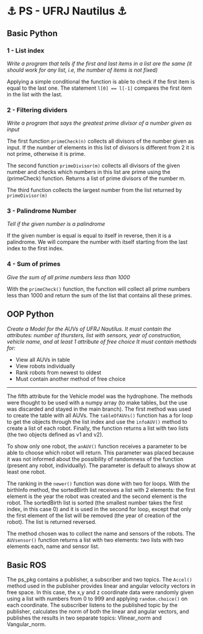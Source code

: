 # :anchor: PS - UFRJ Nautilus :anchor:

## Basic Python
### 1 - List index
*Write a program that tells if the first and last items in a list are the same (it should work for any list, i.e, the number of items is not fixed)*

Applying a simple conditional the function is able to check if the first item is equal to the last one. The statement `l[0] == l[-1]` compares the first item in the list with the last. 

### 2 - Filtering dividers
*Write a program that says the greatest prime divisor of a number given as input*

The first function `primeCheck(n)` collects all divisors of the number given as input. If the number of elements in this list of divisors is different from 2 it is not prime, otherwise it is prime.

The second function `primeDivisor(m)` collects all divisors of the given number and checks which numbers in this list are prime using the (primeCheck) function. Returns a list of prime divisors of the number m.

The third function collects the largest number from the list returned by `primeDivisor(m)`

### 3 - Palindrome Number
*Tell if the given number is a palindrome*

If the given number is equal is equal to itself in reverse, then it is a palindrome. We will compare the number with itself starting from the last index to the first index.

### 4 - Sum of primes
*Give the sum of all prime numbers less than 1000*

With the `primeCheck()` function, the function will collect all prime numbers less than 1000 and return the sum of the list that contains all these primes.

## OOP Python
*Create a Model for the AUVs of UFRJ Nautilus. It must contain the attributes: number of thursters, list with sensors, year of construction, vehicle name, and at least 1 attribute of free choice It must contain methods for:*
- View all AUVs in table
- View robots individually
- Rank robots from newest to oldest
- Must contain another method of free choice
---
The fifth attribute for the Vehicle model was the hydrophone. The methods were thought to be used with a numpy array (to make tables, but the use was discarded and stayed in the main branch). The first method was used to create the table with all AUVs. The `tableOfAUVs()` function has a for loop to get the objects through the list index and use the `infoAUV()` method to create a list of each robot. Finally, the function returns a list with two lists (the two objects defined as v1 and v2).

To show only one robot, the `anAUV()` function receives a parameter to be able to choose which robot will return. This parameter was placed because it was not informed about the possibility of randomness of the function (present any robot, individually). The parameter is default to always show at least one robot.

The ranking in the `newer()` function was done with two for loops. With the birthInfo method, the sortedBirth list receives a list with 2 elements: the first element is the year the robot was created and the second element is the robot. The sortedBirth list is sorted (the smallest number takes the first index, in this case 0) and it is used in the second for loop, except that only the first element of the list will be removed (the year of creation of the robot). The list is returned reversed.

The method chosen was to collect the name and sensors of the robots. The `AUVsensor()` function returns a list with two elements: two lists with two elements each, name and sensor list.

## Basic ROS

The ps_pkg contains a publisher, a subscriber and two topics. The `Accel()` method used in the publisher provides linear and angular velocity vectors in free space. In this case, the x,y and z coordinate data were randomly given using a list with numbers from 0 to 999 and applying `random.choice()` on each coordinate. The subscriber listens to the published topic by the publisher, calculates the norm of both the linear and angular vectors, and publishes the results in two separate topics: Vlinear_norm and Vangular_norm.
